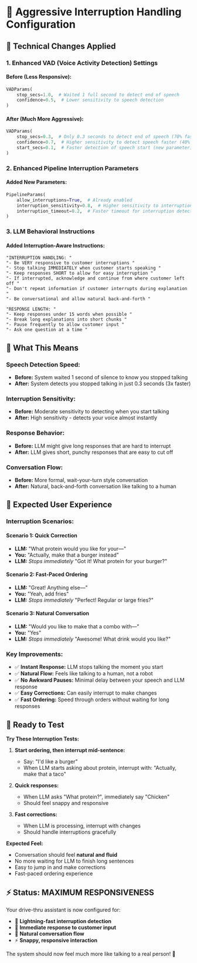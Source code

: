# 🎤 Aggressive Interruption Handling Configuration

## **🔧 Technical Changes Applied**

### **1. Enhanced VAD (Voice Activity Detection) Settings**

#### **Before (Less Responsive):**
```python
VADParams(
    stop_secs=1.0,  # Waited 1 full second to detect end of speech
    confidence=0.5,  # Lower sensitivity to speech detection
)
```

#### **After (Much More Aggressive):**
```python
VADParams(
    stop_secs=0.3,  # Only 0.3 seconds to detect end of speech (70% faster)
    confidence=0.7,  # Higher sensitivity to detect speech faster (40% more sensitive)
    start_secs=0.1,  # Faster detection of speech start (new parameter)
)
```

### **2. Enhanced Pipeline Interruption Parameters**

#### **Added New Parameters:**
```python
PipelineParams(
    allow_interruptions=True,  # Already enabled
    interruption_sensitivity=0.8,  # Higher sensitivity to interruptions (NEW)
    interruption_timeout=0.2,  # Faster timeout for interruption detection (NEW)
)
```

### **3. LLM Behavioral Instructions**

#### **Added Interruption-Aware Instructions:**
```
"INTERRUPTION HANDLING: "
"- Be VERY responsive to customer interruptions "
"- Stop talking IMMEDIATELY when customer starts speaking "
"- Keep responses SHORT to allow for easy interruption "
"- If interrupted, acknowledge and continue from where customer left off "
"- Don't repeat information if customer interrupts during explanation "
"- Be conversational and allow natural back-and-forth "

"RESPONSE LENGTH: "
"- Keep responses under 15 words when possible "
"- Break long explanations into short chunks "
"- Pause frequently to allow customer input "
"- Ask one question at a time "
```

## **🎯 What This Means**

### **Speech Detection Speed:**
- **Before:** System waited 1 second of silence to know you stopped talking
- **After:** System detects you stopped talking in just 0.3 seconds (3x faster)

### **Interruption Sensitivity:**
- **Before:** Moderate sensitivity to detecting when you start talking
- **After:** High sensitivity - detects your voice almost instantly

### **Response Behavior:**
- **Before:** LLM might give long responses that are hard to interrupt
- **After:** LLM gives short, punchy responses that are easy to cut off

### **Conversation Flow:**
- **Before:** More formal, wait-your-turn style conversation
- **After:** Natural, back-and-forth conversation like talking to a human

## **🚀 Expected User Experience**

### **Interruption Scenarios:**

#### **Scenario 1: Quick Correction**
- **LLM:** "What protein would you like for your—"
- **You:** "Actually, make that a burger instead"
- **LLM:** *Stops immediately* "Got it! What protein for your burger?"

#### **Scenario 2: Fast-Paced Ordering**
- **LLM:** "Great! Anything else—"
- **You:** "Yeah, add fries"
- **LLM:** *Stops immediately* "Perfect! Regular or large fries?"

#### **Scenario 3: Natural Conversation**
- **LLM:** "Would you like to make that a combo with—"
- **You:** "Yes"
- **LLM:** *Stops immediately* "Awesome! What drink would you like?"

### **Key Improvements:**
- ✅ **Instant Response:** LLM stops talking the moment you start
- ✅ **Natural Flow:** Feels like talking to a human, not a robot
- ✅ **No Awkward Pauses:** Minimal delay between your speech and LLM response
- ✅ **Easy Corrections:** Can easily interrupt to make changes
- ✅ **Fast Ordering:** Speed through orders without waiting for long responses

## **🎉 Ready to Test**

**Try These Interruption Tests:**

1. **Start ordering, then interrupt mid-sentence:**
   - Say: "I'd like a burger"
   - When LLM starts asking about protein, interrupt with: "Actually, make that a taco"

2. **Quick responses:**
   - When LLM asks "What protein?", immediately say "Chicken"
   - Should feel snappy and responsive

3. **Fast corrections:**
   - When LLM is processing, interrupt with changes
   - Should handle interruptions gracefully

**Expected Feel:**
- Conversation should feel **natural and fluid**
- No more waiting for LLM to finish long sentences
- Easy to jump in and make corrections
- Fast-paced ordering experience

## **⚡ Status: MAXIMUM RESPONSIVENESS**

Your drive-thru assistant is now configured for:
- 🚀 **Lightning-fast interruption detection**
- 🎯 **Immediate response to customer input**
- 💬 **Natural conversation flow**
- ⚡ **Snappy, responsive interaction**

The system should now feel much more like talking to a real person! 🎉
